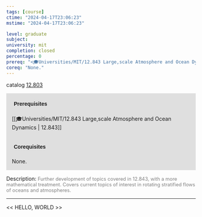 ```yaml
---
tags: [course]
ctime: "2024-04-17T23:06:23"
mstime: "2024-04-17T23:06:23"

level: graduate
subject: 
university: mit
completion: closed
percentage: 0
prereq: "<🎓Universities/MIT/12.843 Large,scale Atmosphere and Ocean Dynamics>"
coreq: "None."
---
```


catalog [12.803](http://student.mit.edu/catalog/m12c.html#12.803)

<span style="display: block; padding: 15px; background-color: rgb(100, 100, 100, 0.2);"><font id="m_prereq843_0" style="display: block; font-family: Arial, sans-serif; font-weight: bold; padding: 5px">Prerequisites</font><br><span id="prereq843_0">[[🎓Universities/MIT/12.843 Large,scale Atmosphere and Ocean Dynamics | 12.843]]</span></span>
<span style="display: block; padding: 15px; background-color: rgb(100, 100, 100, 0.2);"><font id="m_coreq843_0" style="display: block; font-family: Arial, sans-serif; font-weight: bold; padding: 5px">Corequisites</font><br><span id="coreq843_0">None.</span></span>

<font style="">Description:</font>
<font style="color: grey; font-size: 0.8rem;">Further development of topics covered in 12.843, with a more mathematical treatment. Covers current topics of interest in rotating stratified flows of oceans and atmospheres.</font>



---

<< HELLO, WORLD >>
